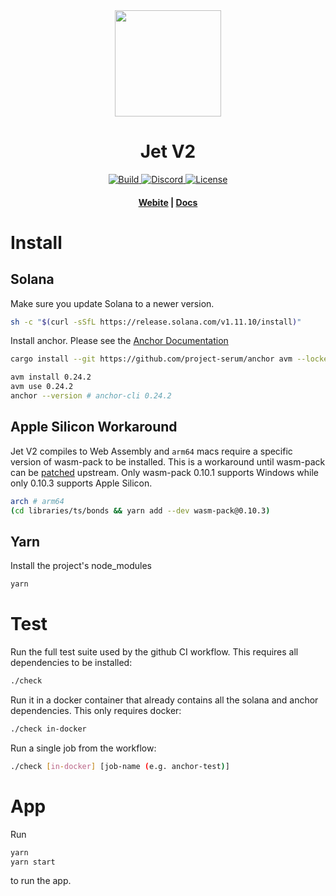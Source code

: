 <div align="center">
  <img height="170" src="https://293354890-files.gitbook.io/~/files/v0/b/gitbook-legacy-files/o/assets%2F-M_72skN1dye71puMdjs%2F-Miqzl5oK1cXXAkARfER%2F-Mis-yeKp1Krh7JOFzQG%2Fjet_logomark_color.png?alt=media&token=0b8dfc84-37d7-455d-9dfd-7bb59cee5a1a" />

  <h1>Jet V2</h1>

  <p>
    <a target="_blank" href="https://github.com/jet-lab/jet-v2/actions/workflows/check.yml">
      <img alt="Build" src="https://github.com/jet-lab/jet-v2/actions/workflows/check.yml/badge.svg" />
    </a>
    <a target="_blank" href="https://discord.com/channels/880316176612343891">
      <img alt="Discord" src="https://img.shields.io/discord/833805114602291200?color=blueviolet" />
    </a>
    <a target="_blank" href="https://opensource.org/licenses/AGPL-3.0">
      <img alt="License" src="https://img.shields.io/badge/license-AGPL--3.0--or--later-blue" />
    </a>
  </p>

  <h4>
    <a target="_blank" href="https://jetprotocol.io">Webite</a>
    |
    <a target="_blank" href="https://docs.jetprotocol.io">Docs</a>
  </h4>
</div>

# Install

## Solana

Make sure you update Solana to a newer version.

```bash
sh -c "$(curl -sSfL https://release.solana.com/v1.11.10/install)"
```

Install anchor. Please see the [Anchor Documentation](https://project-serum.github.io/anchor/getting-started/installation.html)

```bash
cargo install --git https://github.com/project-serum/anchor avm --locked --force

avm install 0.24.2
avm use 0.24.2
anchor --version # anchor-cli 0.24.2
```

## Apple Silicon Workaround

Jet V2 compiles to Web Assembly and `arm64` macs require a specific version of wasm-pack to be installed. This is a workaround until wasm-pack can be [patched](https://github.com/rustwasm/wasm-pack/issues/1157) upstream. Only wasm-pack 0.10.1 supports Windows while only 0.10.3 supports Apple Silicon.

```bash
arch # arm64
(cd libraries/ts/bonds && yarn add --dev wasm-pack@0.10.3)
```

## Yarn

Install the project's node_modules

```bash
yarn
```

# Test

Run the full test suite used by the github CI workflow. This requires all dependencies to be installed:
```bash
./check
```

Run it in a docker container that already contains all the solana and anchor dependencies. This only requires docker:
```bash
./check in-docker
```

Run a single job from the workflow:
```bash
./check [in-docker] [job-name (e.g. anchor-test)]
```

# App

Run

```bash
yarn
yarn start
```

to run the app.